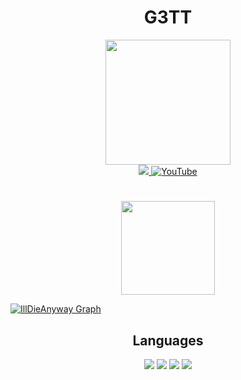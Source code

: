 <div align="center"><h1>G3TT</h1></div>
<div id="header" align="center">
  <img src="https://steamuserimages-a.akamaihd.net/ugc/1753564986744861551/3F00302BC4585B5340EB669B36F70A3014655471/?imw=268&imh=268&ima=fit&impolicy=Letterbox&imcolor=%23000000&letterbox=true" width="200"/>
</div>
<div id="badges" align="center">
  <a href="https://t.me/zxcdm">
    <img src="https://img.shields.io/badge/Telegram-2CA5E0?style=for-the-badge&logo=telegram&logoColor=white" align="centeralt="Telegram"/>
  </a>
  <a href="https://www.youtube.com/c/angelstogether">
    <img src="https://img.shields.io/badge/YouTube-red?style=for-the-badge&logo=youtube&logoColor=white" alt="YouTube"/>
</a>  
</div>
        <h1></h1>    
                                                                                                                      
 <div align="center">
  <a href="https://github.com/IllDieAnyway/">
  <img height="150em" src="https://github-readme-stats.vercel.app/api?username=IllDieAnyway&show_icons=true&theme=white"/>
</div>
                                                                                                                        
<a href="https://github.com/IllDieAnyway" align="center"><img alt="IllDieAnyway Graph"
    src="https://activity-graph.herokuapp.com/graph?username=IllDieAnyway&bg_color=FFFFFF&color=ee5253&line=48dbfb&point=341f97&hide_border=true" /></a>
<div align="center"><h2>Languages</h2></div>

<div id="badges" align="center">
  <img src="https://img.shields.io/badge/Python-14354C?style=for-the-badge&logo=python&logoColor=white" align="centeralt="Python"/>
  <img src="https://img.shields.io/badge/Go-00ADD8?style=for-the-badge&logo=go&logoColor=white" align="centeralt="Go"/>
  <img src="https://img.shields.io/badge/Node.js-43853D?style=for-the-badge&logo=node.js&logoColor=white" align="centeralt="NodeJs"/>
  <img src="https://img.shields.io/badge/C%23-239120?style=for-the-badge&logo=c-sharp&logoColor=white" align="centeralt="C#"/>
  
</div>
